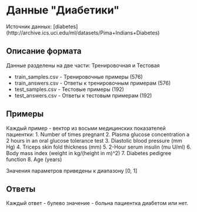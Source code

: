 <h1>Данные "Диабетики"</h1>
Источник данных: [diabetes](http://archive.ics.uci.edu/ml/datasets/Pima+Indians+Diabetes)


<h2>Описание формата</h2>
Данные разделены на две части: Тренировочная и Тестовая

* train_samples.csv - Тренировочные примеры (576)
* train_answers.csv - Ответы к тренировочным примерам (576)
* test_samples.csv - Тестовые примеры (192)
* test_answers.csv - Ответы к тестовым примерам (192)


<h2>Примеры</h2>
Каждый пример - вектор из восьми медицинских показателей пациентки:
   1. Number of times pregnant
   2. Plasma glucose concentration a 2 hours in an oral glucose tolerance test
   3. Diastolic blood pressure (mm Hg)
   4. Triceps skin fold thickness (mm)
   5. 2-Hour serum insulin (mu U/ml)
   6. Body mass index (weight in kg/(height in m)^2)
   7. Diabetes pedigree function
   8. Age (years)

Значения параметров приведены к диапазону [0, 1] 

<h2>Ответы</h2>
Каждый ответ - булево значение - больна пациентка диабетом или нет.